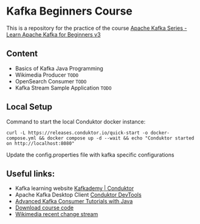 # Kafka Beginners Course

This is a repository for the practice of the course [Apache Kafka Series - Learn Apache Kafka for Beginners v3](https://www.udemy.com/course/apache-kafka/)

## Content
- Basics of Kafka Java Programming
- Wikimedia Producer `TODO`
- OpenSearch Consumer `TODO`
- Kafka Stream Sample Application `TODO`

## Local Setup

Command to start the local Conduktor docker instance:

`curl -L https://releases.conduktor.io/quick-start -o docker-compose.yml && docker compose up -d --wait && echo "Conduktor started on http://localhost:8080"`

Update the config.properties file with kafka specific configurations

## Useful links:
- Kafka learning website [Kafkademy | Conduktor](https://www.conduktor.io/kafka/)
- Apache Kafka Desktop Client [Conduktor DevTools](https://conduktor.io/download)
- [Advanced Kafka Consumer Tutorials with Java](https://www.conduktor.io/kafka/advanced-kafka-consumer-with-java/)
- [Download course code](https://www.conduktor.io/apache-kafka-for-beginners/)
- [Wikimedia recent change stream](https://stream.wikimedia.org/v2/stream/recentchange)
